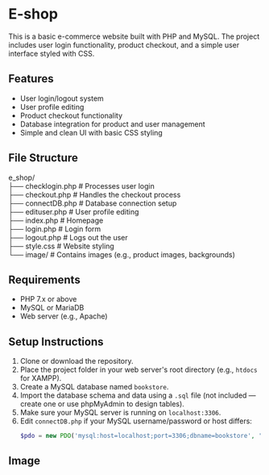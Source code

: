 # E-shop

This is a basic e-commerce website built with PHP and MySQL. The project includes user login functionality, product checkout, and a simple user interface styled with CSS.

## Features

- User login/logout system
- User profile editing
- Product checkout functionality
- Database integration for product and user management
- Simple and clean UI with basic CSS styling

## File Structure

e_shop/ <br/>
├── checklogin.php # Processes user login <br/>
├── checkout.php # Handles the checkout process <br/>
├── connectDB.php # Database connection setup <br/>
├── edituser.php # User profile editing <br/>
├── index.php # Homepage <br/>
├── login.php # Login form <br/>
├── logout.php # Logs out the user <br/>
├── style.css # Website styling <br/>
    └── image/ # Contains images (e.g., product images, backgrounds) <br/>

## Requirements

- PHP 7.x or above
- MySQL or MariaDB
- Web server (e.g., Apache)

## Setup Instructions

1. Clone or download the repository.
2. Place the project folder in your web server's root directory (e.g., `htdocs` for XAMPP).
3. Create a MySQL database named `bookstore`.
4. Import the database schema and data using a `.sql` file (not included — create one or use phpMyAdmin to design tables).
5. Make sure your MySQL server is running on `localhost:3306`.
6. Edit `connectDB.php` if your MySQL username/password or host differs:
   ```php
   $pdo = new PDO('mysql:host=localhost;port=3306;dbname=bookstore', 'root', '');

## Image
